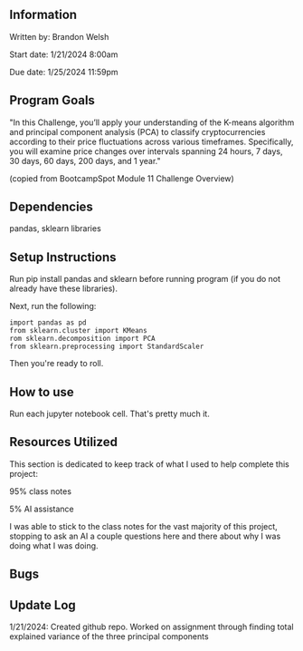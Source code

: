 ## Information
Written by: Brandon Welsh

Start date: 1/21/2024 8:00am

Due date: 1/25/2024 11:59pm

## Program Goals
"In this Challenge, you’ll apply your understanding of the K-means algorithm and principal component analysis (PCA) to classify cryptocurrencies according to their price fluctuations across various timeframes. Specifically, you will examine price changes over intervals spanning 24 hours, 7 days, 30 days, 60 days, 200 days, and 1 year." 

(copied from BootcampSpot Module 11 Challenge Overview)

## Dependencies
pandas, sklearn libraries

## Setup Instructions
Run pip install pandas and sklearn before running program (if you do not already have these libraries).

Next, run the following:

    import pandas as pd
    from sklearn.cluster import KMeans
    rom sklearn.decomposition import PCA
    from sklearn.preprocessing import StandardScaler

Then you're ready to roll.

## How to use
Run each jupyter notebook cell. That's pretty much it.

## Resources Utilized
This section is dedicated to keep track of what I used to help complete this project:

95% class notes

5% AI assistance

I was able to stick to the class notes for the vast majority of this project, stopping to ask an AI a couple questions here and there about why I was doing what I was doing.

## Bugs


## Update Log
1/21/2024: Created github repo. Worked on assignment through finding total explained variance of the three principal components